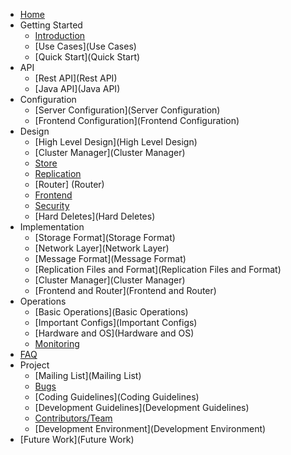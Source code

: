 * [Home](Home)
* Getting Started
  * [Introduction](Introduction)
  * [Use Cases](Use Cases)
  * [Quick Start](Quick Start)
* API
  * [Rest API](Rest API)
  * [Java API](Java API)
* Configuration
  * [Server Configuration](Server Configuration)
  * [Frontend Configuration](Frontend Configuration)
* Design
  * [High Level Design](High Level Design)
  * [Cluster Manager](Cluster Manager)
  * [Store](Store)
  * [Replication](Replication)
  * [Router] (Router)
  * [Frontend](Frontend)
  * [Security](Security)
  * [Hard Deletes](Hard Deletes)
* Implementation
  * [Storage Format](Storage Format)
  * [Network Layer](Network Layer)
  * [Message Format](Message Format)
  * [Replication Files and Format](Replication Files and Format)
  * [Cluster Manager](Cluster Manager)
  * [Frontend and Router](Frontend and Router)
* Operations
  * [Basic Operations](Basic Operations)
  * [Important Configs](Important Configs)
  * [Hardware and OS](Hardware and OS)
  * [Monitoring](Monitoring)
* [FAQ](FAQ)
* Project
  * [Mailing List](Mailing List)
  * [Bugs](https://github.com/linkedin/ambry/issues)
  * [Coding Guidelines](Coding Guidelines)
  * [Development Guidelines](Development Guidelines)
  * [Contributors/Team](Contributors/Team)
  * [Development Environment](Development Environment)
* [Future Work](Future Work)
